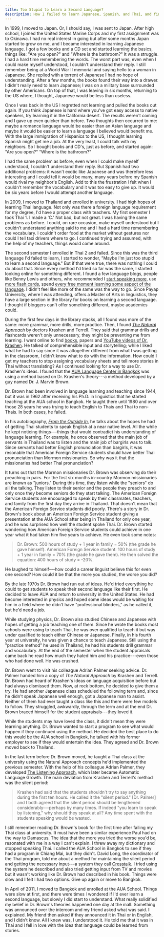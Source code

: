 ```yaml
---
title: Too Stupid to Learn a Second Language?
description: How I failed to learn Japanese, Spanish, and Thai, and finally found a method of language learning that worked for me.
---
```


In 1999, I moved to Japan. Or, I should say, I was sent to Japan. After high school, I joined the United States Marine Corps and my first assignment was to Okinawa. I had no real interest in going but after some months Japan started to grow on me, and I became interested in learning Japanese language. I got a few books and a CD set and started learning the basics, things like: "Are you open?" and "Where is the bathroom?" It was a struggle. I had a hard time remembering the words. The worst part was, even when I could make myself understood, I couldn't understand their reply. I still remember being at a World War II memorial and saying hello to a woman in Japanese. She replied with a torrent of Japanese I had no hope of understanding. After a few months, the books found their way into a drawer. I didn't really need to learn Japanese; I was on a military base surrounded by other Americans. On top of that, I was leaving in six months, returning to the US where, I thought, Japanese would be less than useless.

Once I was back in the US I regretted not learning and pulled the books out again. If you think Japanese is hard where you've got easy access to native speakers, try learning it in the California desert. The results weren't coming and I gave up even quicker than before. Two thoughts then occurred to me: maybe a romance language would be easier than an Asian language and maybe it would be easier to learn a language I believed would benefit me. With the large immigration of Hispanics to the US, I thought learning Spanish might get me a job. At the very least, I could talk with my neighbors. So I bought books and CD's, just as before, and started again: "Are you open?" "Where is the bathroom?"

I had the same problem as before, even when I could make myself understood, I couldn't understand their reply. But Spanish had two additional problems: it wasn't exotic like Japanese and was therefore less interesting and I could tell it would be many, many years before my Spanish would rival my neighbor's English. Add to this the frustration I felt when I couldn't remember the vocabulary and it was too easy to give up. It would be six years before I would attempt another language.

In 2009, I moved to Thailand and enrolled in university. I had high hopes of learning Thai language. Not only was there a foreign language requirement for my degree, I'd have a proper class with teachers. My first semester I took Thai 1. I made a 'C.' Not bad, but not great. I was having the same problems as before. I could, on rare occasion, make myself understood but I couldn't understand anything said to me and I had a hard time remembering the vocabulary. I couldn't order food at the market without gestures nor could I tell taxi drivers where to go. I continued trying and assumed, with the help of my teachers, things would come around.

The second semester I enrolled in Thai 2 and failed. Since this was the third language I'd failed to learn, I started to wonder, "Maybe I'm just too stupid to learn a second language." But if that were true, there was nothing I could do about that. Since every method I'd tried so far was the same, I started looking online for something different. I found a few language blogs, people like Benny Lewis and others, who recommended I [start speaking more](http://www.fluentin3months.com/speak-it/), use [more flash cards](http://www.everydaylanguagelearner.com/2012/01/09/language-learning-tip-using-paper-flashcards-effectivley/), spend [every free moment learning some aspect of the language](http://learnthaifromawhiteguy.com/consistency-is-key/). I didn't feel like more of the same was the way to go. Since Payap University, where I was attending, offers a Master of Arts in linguistics, they have a large section in the library for books on learning a second language. I thought if bloggers can't offer something different, maybe academics could.

During the first few days in the library stacks, all I found was more of the same: more grammar, more drills, more practice. Then, I found [*The Natural Approach*](http://www.amazon.com/gp/product/0136120296/ref=as_li_ss_tl?ie=UTF8&amp;camp=1789&amp;creative=390957&amp;creativeASIN=0136120296&amp;linkCode=as2&amp;tag=bnomics-20) by doctors Krashen and Terrell. They said that grammar drills and flashcards weren't only unnecessary, they might be preventing me from learning. I went online to find [books](http://www.sdkrashen.com/), papers and [YouTube videos of Dr. Krashen](http://www.youtube.com/watch?v=3QyX9XhGX3s). He talked of comprehensible input and storytelling; while I liked what he had to say since it was altogether different from what I was getting in the classroom, I didn't know what to do with the information. How could I get my teachers to stop assigning vocabulary sheets and tell more stories in Thai without translating? As I continued looking for a way to use Dr. Krashen's ideas. I found that the [AUA Language Center in Bangkok](http://auathai.com/) was using a method based on Dr. Krashen's theory---a method developed by a guy named Dr. J. Marvin Brown.

Dr. Brown had been involved in language learning and teaching since 1944, but it was in 1962 after receiving his Ph.D. in linguistics that he started teaching at the AUA school in Bangkok. He taught there until 1980 and over those 28 years he was trying to teach English to Thais and Thai to non-Thais. In both cases, he failed.

In his autobiography, [*From the Outside In*](/brown-autobiography/), he talks about the hopes he had of getting Thai students to speak English at a near native level. All the while he kept noticing things---things that would contradict his understanding of language learning. For example, he once observed that the main job of servants in Thailand was to listen and the main job of bargirls was to talk. Since servants had better English pronunciation than bargirls, it was resonable that American Foreign Service students should have better Thai pronunciation than Mormon missionaries. So why was it that the missionaries had better Thai pronunciation?

It turns out that the Mormon missionaries Dr. Brown was observing do their preaching in pairs. For the first six months in-country Mormon missionaries are known as "juniors." During this time, they listen while the "seniors" do all the talking. They listen to their senior and the people they preach to and only once they become seniors do they start talking. The American Foreign Service students are encouraged to speak by their classmates, teachers, and family from the first day they arrive in Thailand. That doesn't mean that the American Foreign Service students did poorly. There's a story in Dr. Brown's book about an American Foreign Service student giving a presentation at the AUA School after being in Thailand for only one year, and he was surprised how well the student spoke Thai. Dr. Brown started wondering how American Foreign Service students could achieve in one year what it had taken him five years to achieve. He even took some notes:

> Dr. Brown: 500 hours of study + 1 year in family = 50% (the grade he gave himself). American Foreign Service student: 100 hours of study + 1 year in family = 70% (the grade he gave them). He then solved the equation: 400 hours of study = -20%.

He laughed to himself---how could a career linguist believe this for even one second? How could it be that the more you studied, the worse you did?

By the late 1970s Dr. Brown had run out of ideas. He'd tried everything he could to get students to speak their second language like their first. He decided to leave AUA and return to university in the United States. He had become interested in physics and hoped some ideas would be waiting for him in a field where he didn't have "professional blinders," as he called it, but he'd need a job.

While studying physics, Dr. Brown also studied Chinese and Japanese with hopes of getting a job teaching one of them. Since he wrote the books most schools were using to teach Thai, he was over qualified to teach it but was under qualified to teach either Chinese or Japanese. Finally, in his fourth year at university, he was given a chance to teach Japanese. Still using the "practice method" he used in Thailand, he had his students drill grammar and vocabulary. At the end of the semester when the student appraisals came back he read how much they hated him and his practice---even those who had done well. He was crushed.

Dr. Brown went to visit his colleague Adrian Palmer seeking advice. Dr. Palmer handed him a copy of _The Natural Approach_ by Krashen and Terrell. Dr. Brown had heard of Krashen's ideas on language acquisition before but had always dismissed them. Now, at rock bottom, he decided to give them a try. He had another Japanese class scheduled the following term and, since he didn't speak Japanese well enough, got a Japanese man to assist. Neither of them had ever taught a class like this and there were few models to follow. They struggled, awkwardly, through the term and at the end Dr. Brown braced himself for the student appraisals---they loved it.

While the students may have loved the class, it didn't mean they were learning anything. Dr. Brown wanted to start a program to see what would happen if they continued using the method. He decided the best place to do this would be the AUA school in Bangkok, he talked with his former employer to see if they would entertain the idea. They agreed and Dr. Brown moved back to Thailand.

In the last term before Dr. Brown moved, he taught a Thai class at the university using the Natural Approach concepts he'd implemented the previous semester. With the help of his colleague Adrian Palmer, they developed [The Listening Approach](http://www.amazon.com/gp/product/0582907209/ref=as_li_ss_tl?ie=UTF8&amp;camp=1789&amp;creative=390957&amp;creativeASIN=0582907209&amp;linkCode=as2&amp;tag=bnomics-20), which later became Automatic Language Growth. The main deviation from Krashen and Terrell's method was the silent period:

> Krashen had said that the students shouldn't try to say anything during the first ten hours. He called it the "silent period." [Dr. Palmer] and I both agreed that the silent period should be lengthened considerably---perhaps by many times. If indeed "you learn to speak by listening," why should they speak at all? Any time spent with the students speaking would be wasted.

I still remember reading Dr. Brown's book for the first time after failing my Thai class at university. It must have been a similar experience Paul had on the way to Damascus. The idea that the more you tried the worse you'd be, resonated with me in a way I can't explain. I threw away my dictionary and stopped speaking Thai. I called the AUA School in Bangkok to see if they had a program in Chiang Mai, but they didn't. David Long, the coordinator of the Thai program, told me about a method for maintaining the silent period and getting the necessary input---a system they call [Crosstalk](http://algworld.com/crosstalk). I tried using the system he described and also tried getting input from TV and movies but it wasn't working like Dr. Brown had described in his book. Things were slow and I felt I had two options. Give up again or move to Bangkok.

In April of 2011, I moved to Bangkok and enrolled at the AUA School. Things were slow at first, and there were times I wondered if I'd ever learn a second language, but slowly I did start to understand. What really solidified my belief in Dr. Brown's theories happened one day at the mall. Something was announced over the intercom and my friend asked what was said. I explained. My friend then asked if they announced it in Thai or in English, and I didn't know. All I knew was, I understood it. He told me that it was in Thai and I fell in love with the idea that language could be learned from stories.
